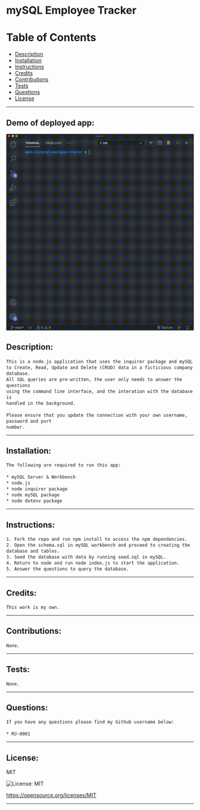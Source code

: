 
  # mySQL Employee Tracker

  # Table of Contents
  - [Description](#description)
  - [Installation](#installation)
  - [Instructions](#instructions)
  - [Credits](#credits)
  - [Contributions](#contributions)
  - [Tests](#tests)
  - [Questions](#questions)
  - [License](#license)
  ---
  ## Demo of deployed app:
  ![screenshot](./images/demo.gif)


  ## Description:
  ```
  This is a node.js application that uses the inquirer package and mySQL
  to Create, Read, Update and Delete (CRUD) data in a ficticious company database.
  All SQL queries are pre-written, the user only needs to answer the questions
  using the command line interface, and the interation with the database is
  handled in the background.

  Please ensure that you update the connection with your own username, password and port 
  number. 
  ```
  ---

  ## Installation:
  ```
  The following are required to run this app:  

  * mySQL Server & Workbench  
  * node.js  
  * node inquirer package  
  * node mySQL package  
  * node dotenv package  
  ```
  ---
  ## Instructions:
  ```
  1. Fork the repo and run npm install to access the npm dependencies. 
  2. Open the schema.sql in mySQL workbench and proceed to creating the database and tables. 
  3. Seed the database with data by running seed.sql in mySQL. 
  4. Return to node and run node index.js to start the application. 
  5. Answer the questions to query the database.
  ```

  ---
  ## Credits:
  ```
  This work is my own.
  ```
  ---
  ## Contributions:
  ```
  None.
  ```
  ---
  ## Tests:
  ```
  None.
  ```
  ---
  ## Questions:  
  ```
  If you have any questions please find my Github username below:  

  * MJ-0001
  ```

  ---
  ## License:  

  MIT  

  ![License: MIT](https://img.shields.io/badge/License-MIT-yellow.svg)  

  https://opensource.org/licenses/MIT
 
  ---